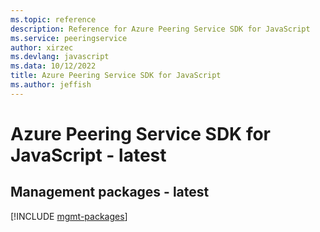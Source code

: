 ```yaml
---
ms.topic: reference
description: Reference for Azure Peering Service SDK for JavaScript
ms.service: peeringservice
author: xirzec
ms.devlang: javascript
ms.data: 10/12/2022
title: Azure Peering Service SDK for JavaScript
ms.author: jeffish
---
```

# Azure Peering Service SDK for JavaScript - latest

## Management packages - latest
[!INCLUDE [mgmt-packages](peering-service-mgmt-index.md)]